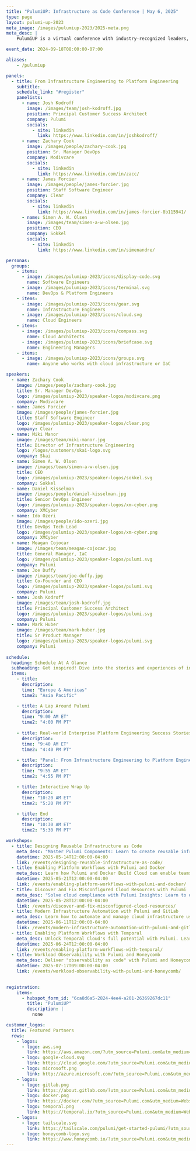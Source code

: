 ```yaml
---
title: "PulumiUP: Infrastructure as Code Conference | May 6, 2025"
type: page
layout: pulumi-up-2023
meta_image: /images/pulumiup-2023/2025-meta.png
meta_desc: |
    PulumiUP is a virtual conference with industry-recognized leaders, demos, and panel discussions about the future of IaC, Platform Engineering & DevOps and Cloud

event_date: 2024-09-18T08:00:00-07:00

aliases:
    - /pulumiup

panels:
  - title: From Infrastructure Engineering to Platform Engineering
    subtitle:
    schedule_link: "#register"
    panelists:
      - name: Josh Kodroff
        image: /images/team/josh-kodroff.jpg
        position: Principal Customer Success Architect
        company: Pulumi
        socials:
          - site: linkedin
            link: https://www.linkedin.com/in/joshkodroff/
      - name: Zachary Cook
        image: /images/people/zachary-cook.jpg
        position: Sr. Manager DevOps
        company: Modivcare
        socials:
          - site: linkedin
            link: https://www.linkedin.com/in/zacc/
      - name: James Forcier
        image: /images/people/james-forcier.jpg
        position: Staff Software Engineer
        company: Clear
        socials:
          - site: linkedin
            link: https://www.linkedin.com/in/james-forcier-8b115941/
      - name: Simen A. W. Olsen
        image: /images/team/simen-a-w-olsen.jpg
        position: CEO
        company: Sokkel
        socials:
          - site: linkedin
            link: https://www.linkedin.com/in/simenandre/

personas:
  groups:
    - items:
      - image: /images/pulumiup-2023/icons/display-code.svg
        name: Software Engineers
      - image: /images/pulumiup-2023/icons/terminal.svg
        name: DevOps & Platform Engineers
    - items:
      - image: /images/pulumiup-2023/icons/gear.svg
        name: Infrastructure Engineers
      - image: /images/pulumiup-2023/icons/cloud.svg
        name: Cloud Engineers
    - items:
      - image: /images/pulumiup-2023/icons/compass.svg
        name: Cloud Architects
      - image: /images/pulumiup-2023/icons/briefcase.svg
        name: Engineering Managers
    - items:
      - image: /images/pulumiup-2023/icons/groups.svg
        name: Anyone who works with cloud infrastructure or IaC

speakers:
  - name: Zachary Cook
    image: /images/people/zachary-cook.jpg
    title: Sr. Manager DevOps
    logo: /images/pulumiup-2023/speaker-logos/modivcare.png
    company: Modivcare
  - name: James Forcier
    image: /images/people/james-forcier.jpg
    title: Staff Software Engineer
    logo: /images/pulumiup-2023/speaker-logos/clear.png
    company: Clear
  - name: Miki Manor
    image: /images/team/miki-manor.jpg
    title: Director of Infrastructure Engineering
    logo: /logos/customers/skai-logo.svg
    company: Skai
  - name: Simen A. W. Olsen
    image: /images/team/simen-a-w-olsen.jpg
    title: CEO
    logo: /images/pulumiup-2023/speaker-logos/sokkel.svg
    company: Sokkel
  - name: Daniel Kisselman
    image: /images/people/daniel-kisselman.jpg
    title: Senior DevOps Engineer
    logo: /images/pulumiup-2023/speaker-logos/xm-cyber.png
    company: XMCyber
  - name: Ido Ozeri
    image: /images/people/ido-ozeri.jpg
    title: DevOps Tech Lead
    logo: /images/pulumiup-2023/speaker-logos/xm-cyber.png
    company: XMCyber
  - name: Meagan Cojocar
    image: /images/team/meagan-cojocar.jpg
    title: General Manager, IaC
    logo: /images/pulumiup-2023/speaker-logos/pulumi.svg
    company: Pulumi
  - name: Joe Duffy
    image: /images/team/joe-duffy.jpg
    title: Co-Founder and CEO
    logo: /images/pulumiup-2023/speaker-logos/pulumi.svg
    company: Pulumi
  - name: Josh Kodroff
    image: /images/team/josh-kodroff.jpg
    title: Principal Customer Success Architect
    logo: /images/pulumiup-2023/speaker-logos/pulumi.svg
    company: Pulumi
  - name: Mark Huber
    image: /images/team/mark-huber.jpg
    title: Sr Product Manager
    logo: /images/pulumiup-2023/speaker-logos/pulumi.svg
    company: Pulumi
 
schedule:
  heading: Schedule At A Glance
  subheading: Get inspired! Dive into the stories and experiences of innovators and experts, from Startup Founders to Industry Leaders.
  items:
    - title: 
      description:
      time: "Europe & Americas"
      time2: "Asia Pacific"

    - title: A Lap Around Pulumi
      description:
      time: "9:00 AM ET"
      time2: "4:00 PM PT"
    
    - title: Real-world Enterprise Platform Engineering Success Stories
      description:
      time: "9:40 AM ET"
      time2: "4:40 PM PT"

    - title: "Panel: From Infrastructure Engineering to Platform Engineering"
      description:
      time: "9:55 AM ET"
      time2: "4:55 PM PT"

    - title: Interactive Wrap Up
      description:
      time: "10:20 AM ET"
      time2: "5:20 PM PT"

    - title: End
      description:
      time: "10:30 AM ET"
      time2: "5:30 PM PT"

workshops:
  - title: Designing Reusable Infrastructure as Code
    meta_desc: "Master Pulumi Components: Learn to create reusable infrastructure code across languages, enabling DRY principles and powerful cross-team infrastructure sharing."
    datetime: 2025-05-14T12:00:00-04:00
    link: /events/designing-reusable-infrastructure-as-code/
  - title: Enabling Platform Workflows with Pulumi and Docker
    meta_desc: Learn how Pulumi and Docker Build Cloud can enable teams to deliver containerized workloads faster than ever.
    datetime: 2025-05-21T12:00:00-04:00
    link: /events/enabling-platform-workflows-with-pulumi-and-docker/
  - title: Discover and Fix Misconfigured Cloud Resources with Pulumi
    meta_desc: "Solve cloud compliance with Pulumi Insights: Learn to discover, manage, and optimize legacy resources across multi-cloud environments using policy as code."
    datetime: 2025-05-28T12:00:00-04:00
    link: /events/discover-and-fix-misconfigured-cloud-resources/
  - title: Modern Infrastructure Automation with Pulumi and GitLab
    meta_desc: Learn how to automate and manage cloud infrastructure using Pulumi's enhanced GitLab integration features for streamlined DevOps workflows.
    datetime: 2025-06-11T12:00:00-04:00
    link: /events/modern-infrastructure-automation-with-pulumi-and-gitlab/
  - title: Enabling Platform Workflows with Temporal
    meta_desc: Unlock Temporal Cloud's full potential with Pulumi. Learn to automate resource management, enhance developer workflows, and build platform engineering solutions.
    datetime: 2025-06-24T12:00:00-04:00
    link: /events/enabling-platform-workflows-with-temporal/
  - title: Workload Observability with Pulumi and Honeycomb
    meta_desc: Deliver "observability as code" with Pulumi and Honeycomb. Automate SLOs, detect critical issues, and transform your platform engineering approach.
    datetime: 2025-07-17T09:00:00-04:00
    link: /events/workload-observability-with-pulumi-and-honeycomb/
  

registration:
    items:
      - hubspot_form_id: "6ca8d6a5-2824-4ee4-a201-26369267dc11"
        title: "PulumiUP"
        description: |
          none

customer_logos:
  title: Featured Partners
  rows:
    - logos:
      - logo: aws.svg
        link: https://aws.amazon.com/?utm_source=Pulumi.com&utm_medium=Website&utm_campaign=PulumiUP
      - logo: google-cloud.svg
        link: https://cloud.google.com/?utm_source=Pulumi.com&utm_medium=Website&utm_campaign=PulumiUP
      - logo: microsoft.png
        link: http://azure.microsoft.com/?utm_source=Pulumi.com&utm_medium=Website&utm_campaign=PulumiUP
    - logos:
      - logo: gitlab.png
        link: https://about.gitlab.com/?utm_source=Pulumi.com&utm_medium=Website&utm_campaign=PulumiUP
      - logo: docker.png
        link: https://docker.com/?utm_source=Pulumi.com&utm_medium=Website&utm_campaign=PulumiUP
      - logo: temporal.png
        link: https://temporal.io/?utm_source=Pulumi.com&utm_medium=Website&utm_campaign=PulumiUP
    - logos:
      - logo: tailscale.svg
        link: https://tailscale.com/pulumi/get-started-pulumi/?utm_source=Pulumi.com&utm_medium=Website&utm_campaign=PulumiUP
      - logo: honeycomb-logo.svg
        link: https://www.honeycomb.io/?utm_source=Pulumi.com&utm_medium=Website&utm_campaign=PulumiUP
---
```

